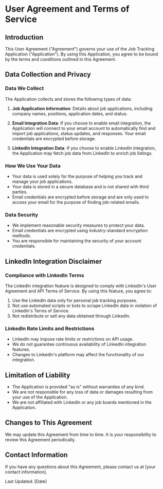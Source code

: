 # User Agreement and Terms of Service

## Introduction

This User Agreement ("Agreement") governs your use of the Job Tracking Application ("Application"). By using this Application, you agree to be bound by the terms and conditions outlined in this Agreement.

## Data Collection and Privacy

### Data We Collect

The Application collects and stores the following types of data:

1. **Job Application Information**: Details about job applications, including company names, positions, application dates, and status.

2. **Email Integration Data**: If you choose to enable email integration, the Application will connect to your email account to automatically find and import job applications, status updates, and responses. Your email credentials are encrypted before storage.

3. **LinkedIn Integration Data**: If you choose to enable LinkedIn integration, the Application may fetch job data from LinkedIn to enrich job listings.

### How We Use Your Data

- Your data is used solely for the purpose of helping you track and manage your job applications.
- Your data is stored in a secure database and is not shared with third parties.
- Email credentials are encrypted before storage and are only used to access your email for the purpose of finding job-related emails.

### Data Security

- We implement reasonable security measures to protect your data.
- Email credentials are encrypted using industry-standard encryption methods.
- You are responsible for maintaining the security of your account credentials.

## LinkedIn Integration Disclaimer

### Compliance with LinkedIn Terms

The LinkedIn integration feature is designed to comply with LinkedIn's User Agreement and API Terms of Service. By using this feature, you agree to:

1. Use the LinkedIn data only for personal job tracking purposes.
2. Not use automated scripts or bots to scrape LinkedIn data in violation of LinkedIn's Terms of Service.
3. Not redistribute or sell any data obtained through LinkedIn.

### LinkedIn Rate Limits and Restrictions

- LinkedIn may impose rate limits or restrictions on API usage.
- We do not guarantee continuous availability of LinkedIn integration features.
- Changes to LinkedIn's platform may affect the functionality of our integration.

## Limitation of Liability

- The Application is provided "as is" without warranties of any kind.
- We are not responsible for any loss of data or damages resulting from your use of the Application.
- We are not affiliated with LinkedIn or any job boards mentioned in the Application.

## Changes to This Agreement

We may update this Agreement from time to time. It is your responsibility to review this Agreement periodically.

## Contact Information

If you have any questions about this Agreement, please contact us at [your contact information].

Last Updated: [Date]